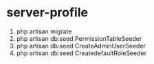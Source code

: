 # server-profile
 
1. php artisan migrate
2. php artisan db:seed PermissionTableSeeder
3. php artisan db:seed CreateAdminUserSeeder
4. php artisan db:seed CreatedefaultRoleSeeder
